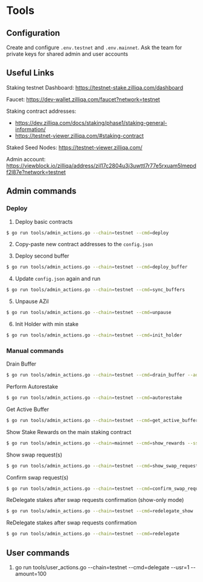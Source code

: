 # Tools

## Configuration

Create and configure `.env.testnet` and `.env.mainnet`. Ask the team for private keys for shared admin and user accounts

## Useful Links

Staking testnet Dashboard:
https://testnet-stake.zilliqa.com/dashboard

Faucet:
https://dev-wallet.zilliqa.com/faucet?network=testnet

Staking contract addresses:
* https://dev.zilliqa.com/docs/staking/phase1/staking-general-information/
* https://testnet-viewer.zilliqa.com/#staking-contract

Staked Seed Nodes:
https://testnet-viewer.zilliqa.com/

Admin account:
https://viewblock.io/zilliqa/address/zil17c2804u3j3uwttl7r77e5rxuam5lmepdf2l87e?network=testnet

## Admin commands

### Deploy

1. Deploy basic contracts

```sh
$ go run tools/admin_actions.go --chain=testnet --cmd=deploy
```

2. Copy-paste new contract addresses to the `config.json`

3. Deploy second buffer

```sh
$ go run tools/admin_actions.go --chain=testnet --cmd=deploy_buffer
```

4. Update `config.json` again and run

```sh
$ go run tools/admin_actions.go --chain=testnet --cmd=sync_buffers
```

5. Unpause AZil

```sh
$ go run tools/admin_actions.go --chain=testnet --cmd=unpause
```

6. Init Holder with min stake

```sh
$ go run tools/admin_actions.go --chain=testnet --cmd=init_holder
```

### Manual commands

Drain Buffer

```sh
$ go run tools/admin_actions.go --chain=testnet --cmd=drain_buffer --addr=<buffer addr>
```

Perform Autorestake

```sh
$ go run tools/admin_actions.go --chain=testnet --cmd=autorestake
```

Get Active Buffer

```sh
$ go run tools/admin_actions.go --chain=testnet --cmd=get_active_buffer
```

Show Stake Rewards on the main staking contract

```sh
$ go run tools/admin_actions.go --chain=mainnet --cmd=show_rewards --ssn=0x2afe9e18EdD39D927d0FffF8990612FC4aFa2295 --addr=0x30B5259a4E89Dc12B6da7883A9D3cd691F03b386
```

Show swap request(s)

```sh
$ go run tools/admin_actions.go --chain=testnet --cmd=show_swap_requests
```

Confirm swap request(s)

```sh
$ go run tools/admin_actions.go --chain=testnet --cmd=confirm_swap_requests
```

ReDelegate stakes after swap requests confirmation (show-only mode)

```sh
$ go run tools/admin_actions.go --chain=testnet --cmd=redelegate_show
```

ReDelegate stakes after swap requests confirmation

```sh
$ go run tools/admin_actions.go --chain=testnet --cmd=redelegate
```

## User commands

1. go run tools/user_actions.go --chain=testnet --cmd=delegate --usr=1 --amount=100

